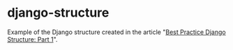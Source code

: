 # django-structure
Example of the Django structure created in the article "[Best Practice Django Structure: Part 1](https://yusufberki.medium.com/best-practice-django-structure-part-1-81db5b6724bc)".
